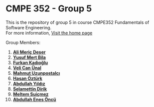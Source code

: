 # CMPE 352 - Group 5

This is the repository of group 5 in course CMPE352 Fundamentals of Software Engineering.
<br>
For more information, [Visit the home page](https://github.com/bounswe/bounswe2019group5/wiki)

Group Members:

1) **[Ali Meriç Deşer](https://github.com/bounswe/bounswe2019group5/wiki/Ali-Meriç-Deşer)**
2) **[Yusuf Mert Bila](https://github.com/bounswe/bounswe2019group5/wiki/Yusuf-Mert-Bila)**
3) **[Furkan Kadıoğlu](https://github.com/bounswe/bounswe2019group5/wiki/Furkan-Kadıoğlu)**
4) **[Veli Can Ünal](https://github.com/bounswe/bounswe2019group5/wiki/Veli-Can-ÜNAL)**
5) **[Mahmut Uzunpostalcı](https://github.com/bounswe/bounswe2019group5/wiki/Mahmut-Uzunpostalcı)**
6) **[Hasan Öztürk](https://github.com/bounswe/bounswe2019group5/wiki/Hasan-Öztürk)**
7) **[Abdullah Yıldız](https://github.com/bounswe/bounswe2019group5/wiki/Abdullah-Yıldız)**
8) **[Selamettin Dirik](https://github.com/bounswe/bounswe2019group5/wiki/Selamettin-Dirik)**
9) **[Meltem Suiçmez](https://github.com/bounswe/bounswe2019group5/wiki/Meltem-Suiçmez)**
10) **[Abdullah Enes Öncü](https://github.com/bounswe/bounswe2019group5/wiki/Abdullah-Enes-ÖNCÜ)**
